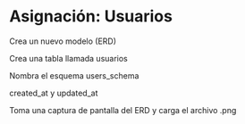 # Asignación: Usuarios

Crea un nuevo modelo (ERD)

Crea una tabla llamada usuarios

Nombra el esquema users_schema

created_at y updated_at

Toma una captura de pantalla del ERD y carga el archivo .png